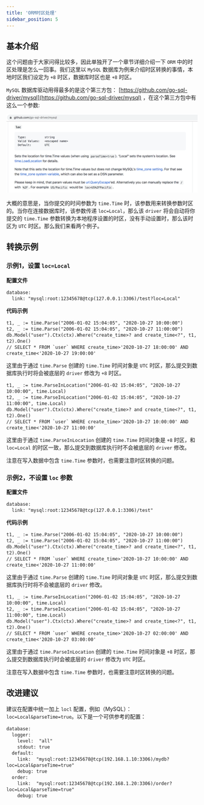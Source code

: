 ```yaml
---
title: 'ORM时区处理'
sidebar_position: 5
---
```


## 基本介绍

这个问题由于大家问得比较多，因此单独开了一个章节详细介绍一下 `ORM` 中的时区处理是怎么一回事。我们这里以 `MySQL` 数据库为例来介绍时区转换的事情，本地时区我们设定为 `+8` 时区，数据库时区也是 `+8` 时区。

`MySQL` 数据库驱动用得最多的是这个第三方包： [https://github.com/go-sql-driver/mysql](https://github.com/go-sql-driver/mysql) ，在这个第三方包中有这么一个参数:

![](/markdown/0ce79d92dbef051ac3bc6fc6aec1e128.png)

大概的意思是，当你提交的时间参数为 `time.Time` 时，该参数用来转换参数时区的。当你在连接数据库时，该参数传递 `loc=Local`，那么该 `driver` 将会自动将你提交的 `time.Time` 参数转换为本地程序设置的时区，没有手动设置时，那么该时区为 `UTC` 时区。那么我们来看两个例子。

## 转换示例

### 示例1，设置 `loc=Local`

**配置文件**

```
database:
  link: "mysql:root:12345678@tcp(127.0.0.1:3306)/test?loc=Local"
```

**代码示例**

```
t1, _ := time.Parse("2006-01-02 15:04:05", "2020-10-27 10:00:00")
t2, _ := time.Parse("2006-01-02 15:04:05", "2020-10-27 11:00:00")
db.Model("user").Ctx(ctx).Where("create_time>? and create_time<?", t1, t2).One()
// SELECT * FROM `user` WHERE create_time>'2020-10-27 18:00:00' AND create_time<'2020-10-27 19:00:00'
```

这里由于通过 `time.Parse` 创建的 `time.Time` 时间对象是 `UTC` 时区，那么提交到数据库执行时将会被底层的 `driver` 修改为 `+8` 时区。

```
t1, _ := time.ParseInLocation("2006-01-02 15:04:05", "2020-10-27 10:00:00", time.Local)
t2, _ := time.ParseInLocation("2006-01-02 15:04:05", "2020-10-27 11:00:00", time.Local)
db.Model("user").Ctx(ctx).Where("create_time>? and create_time<?", t1, t2).One()
// SELECT * FROM `user` WHERE create_time>'2020-10-27 10:00:00' AND create_time<'2020-10-27 11:00:00'
```

这里由于通过 `time.ParseInLocation` 创建的 `time.Time` 时间对象是 `+8` 时区，和 `loc=Local` 的时区一致，那么提交到数据库执行时不会被底层的 `driver` 修改。

注意在写入数据中包含 `time.Time` 参数时，也需要注意时区转换的问题。

### 示例2，不设置 `loc` 参数

**配置文件**

```
database:
  link: "mysql:root:12345678@tcp(127.0.0.1:3306)/test"
```

**代码示例**

```
t1, _ := time.Parse("2006-01-02 15:04:05", "2020-10-27 10:00:00")
t2, _ := time.Parse("2006-01-02 15:04:05", "2020-10-27 11:00:00")
db.Model("user").Ctx(ctx).Where("create_time>? and create_time<?", t1, t2).One()
// SELECT * FROM `user` WHERE create_time>'2020-10-27 10:00:00' AND create_time<'2020-10-27 11:00:00'
```

这里由于通过 `time.Parse` 创建的 `time.Time` 时间对象是 `UTC` 时区，那么提交到数据库执行时将不会被底层的 `driver` 修改。

```
t1, _ := time.ParseInLocation("2006-01-02 15:04:05", "2020-10-27 10:00:00", time.Local)
t2, _ := time.ParseInLocation("2006-01-02 15:04:05", "2020-10-27 11:00:00", time.Local)
db.Model("user").Ctx(ctx).Where("create_time>? and create_time<?", t1, t2).One()
// SELECT * FROM `user` WHERE create_time>'2020-10-27 02:00:00' AND create_time<'2020-10-27 03:00:00'
```

这里由于通过 `time.ParseInLocation` 创建的 `time.Time` 时间对象是 `+8` 时区，那么提交到数据库执行时会被底层的 `driver` 修改为 `UTC` 时区。

注意在写入数据中包含 `time.Time` 参数时，也需要注意时区转换的问题。

## 改进建议

建议在配置中统一加上 `locl` 配置，例如（MySQL）： `loc=Local&parseTime=true`。以下是一个可供参考的配置：

```
database:
  logger:
    level:  "all"
    stdout: true
  default:
    link:  "mysql:root:12345678@tcp(192.168.1.10:3306)/mydb?loc=Local&parseTime=true"
    debug: true
  order:
    link:  "mysql:root:12345678@tcp(192.168.1.20:3306)/order?loc=Local&parseTime=true"
    debug: true
```